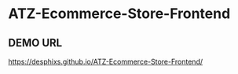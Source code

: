 # ATZ-Ecommerce-Store-Frontend
## DEMO URL
https://desphixs.github.io/ATZ-Ecommerce-Store-Frontend/
